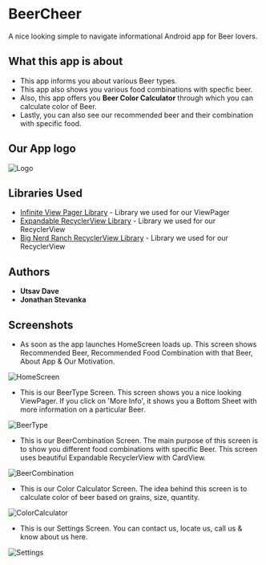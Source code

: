 # BeerCheer
A nice looking simple to navigate informational Android app for Beer lovers.

## What this app is about
* This app informs you about various Beer types.
* This app also shows you various food combinations with specfic beer.
* Also, this app offers you **Beer Color Calculator** through which you can calculate color of Beer.
* Lastly, you can also see our recommended beer and their combination with specific food.

## Our App logo
![Logo](https://github.com/utsavDave97/BeerCheer/blob/ReadMe/app/src/main/res/mipmap-xxxhdpi/ic_launcher.png)

## Libraries Used
* [Infinite View Pager Library](https://github.com/Devlight/InfiniteCycleViewPager) - Library we used for our ViewPager
* [Expandable RecyclerView Library](https://github.com/thoughtbot/expandable-recycler-view) - Library we used for our RecyclerView
* [Big Nerd Ranch RecyclerView Library](https://bignerdranch.github.io/expandable-recycler-view/) - Library we used for our RecyclerView

## Authors
* **Utsav Dave**
* **Jonathan Stevanka**

## Screenshots
* As soon as the app launches HomeScreen loads up. This screen shows Recommended Beer, Recommended Food Combination with that Beer, About App & Our Motivation.

![HomeScreen](https://github.com/utsavDave97/BeerCheer/blob/ReadMe/Screenshots/HomeScreen.gif)

* This is our BeerType Screen. This screen shows you a nice looking ViewPager. If you click on 'More Info', it shows you a Bottom Sheet with more information on a particular Beer.

![BeerType](https://github.com/utsavDave97/BeerCheer/blob/ReadMe/Screenshots/BeerType.gif)

* This is our BeerCombination Screen. The main purpose of this screen is to show you different food combinations with specific Beer. This screen uses beautiful Expandable RecyclerView with CardView.

![BeerCombination](https://github.com/utsavDave97/BeerCheer/blob/ReadMe/Screenshots/BeerCombination.gif)

* This is our Color Calculator Screen. The idea behind this screen is to calculate color of beer based on grains, size, quantity.

![ColorCalculator](https://github.com/utsavDave97/BeerCheer/blob/ReadMe/Screenshots/ColorCalculator.gif)

* This is our Settings Screen. You can contact us, locate us, call us & know about us here.

![Settings](https://github.com/utsavDave97/BeerCheer/blob/ReadMe/Screenshots/Settings.png)
